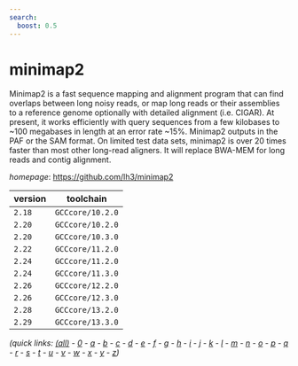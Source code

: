 ```yaml
---
search:
  boost: 0.5
---
```

# minimap2

Minimap2 is a fast sequence mapping and alignment program that can find overlaps between long noisy reads, or map long reads or their assemblies to a reference genome optionally with detailed alignment (i.e. CIGAR). At present, it works efficiently with query sequences from a few kilobases to ~100 megabases in length at an error rate ~15%. Minimap2 outputs in the PAF or the SAM format. On limited test data sets, minimap2 is over 20 times faster than most other long-read aligners. It will replace BWA-MEM for long reads and contig alignment.

*homepage*: <https://github.com/lh3/minimap2>

version | toolchain
--------|----------
``2.18`` | ``GCCcore/10.2.0``
``2.20`` | ``GCCcore/10.2.0``
``2.20`` | ``GCCcore/10.3.0``
``2.22`` | ``GCCcore/11.2.0``
``2.24`` | ``GCCcore/11.2.0``
``2.24`` | ``GCCcore/11.3.0``
``2.26`` | ``GCCcore/12.2.0``
``2.26`` | ``GCCcore/12.3.0``
``2.28`` | ``GCCcore/13.2.0``
``2.29`` | ``GCCcore/13.3.0``


*(quick links: [(all)](../index.md) - [0](../0/index.md) - [a](../a/index.md) - [b](../b/index.md) - [c](../c/index.md) - [d](../d/index.md) - [e](../e/index.md) - [f](../f/index.md) - [g](../g/index.md) - [h](../h/index.md) - [i](../i/index.md) - [j](../j/index.md) - [k](../k/index.md) - [l](../l/index.md) - [m](../m/index.md) - [n](../n/index.md) - [o](../o/index.md) - [p](../p/index.md) - [q](../q/index.md) - [r](../r/index.md) - [s](../s/index.md) - [t](../t/index.md) - [u](../u/index.md) - [v](../v/index.md) - [w](../w/index.md) - [x](../x/index.md) - [y](../y/index.md) - [z](../z/index.md))*

